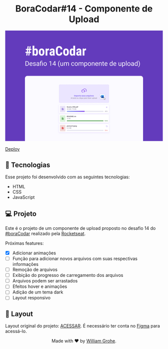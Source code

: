<h1 align="center">BoraCodar#14 - Componente de Upload</h1>

![preview](Assets/capa.png)

[Deploy](https://williamgrohe.github.io/Bora-Codar/14-upload-component/)

## 🚀 Tecnologias

Esse projeto foi desenvolvido com as seguintes tecnologias:

- HTML
- CSS
- JavaScript

## 💻 Projeto

Este é o projeto de um componente de upload proposto no desafio 14 do [#boraCodar](https://boracodar.dev/) realizado pela [Rocketseat](https://rocketseat.com.br).<br>

Próximas features:

- [X] Adicionar animações
- [ ] Função para adicionar novos arquivos com suas respectivas informações
- [ ] Remoção de arquivos
- [ ] Exibição do progresso de carregamento dos arquivos
- [ ] Arquivos podem ser arrastados
- [ ] Efeitos hover e animações
- [ ] Adição de um tema dark
- [ ] Layout responsivo

## 🔖 Layout

Layout original do projeto: [ACESSAR](https://www.figma.com/community/file/1225440656930547927). É necessário ter conta no [Figma](https://figma.com) para acessá-lo.

<p  align="center">Made with ❤️ by <a href="https://williamgrohe.github.io/">William Grohe</a>.</p>